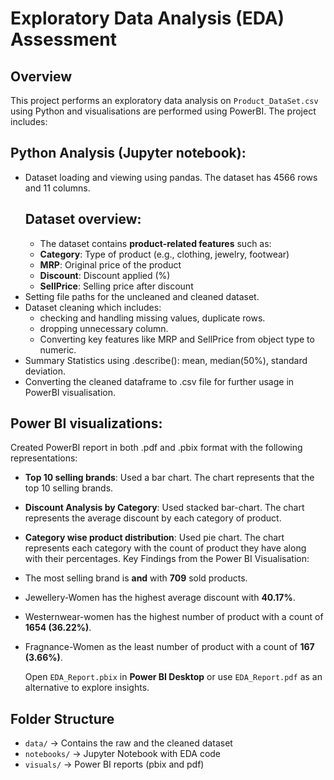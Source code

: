 # Exploratory Data Analysis (EDA) Assessment
## Overview
This project performs an exploratory data analysis on `Product_DataSet.csv` using Python and visualisations are performed using PowerBI.
The project includes:
## Python Analysis (Jupyter notebook):
- Dataset loading and viewing using pandas. The dataset has 4566 rows and 11 columns.
  ## Dataset overview:
    - The dataset contains **product-related features** such as:
    - **Category**: Type of product (e.g., clothing, jewelry, footwear)
    - **MRP**: Original price of the product
    - **Discount**: Discount applied (%)
    - **SellPrice**: Selling price after discount
- Setting file paths for the uncleaned and cleaned dataset.
- Dataset cleaning which includes:
    - checking and handling missing values, duplicate rows.
    - dropping unnecessary column.
    - Converting key features like MRP and SellPrice from object type to numeric.
- Summary Statistics using .describe(): mean, median(50%), standard deviation.
- Converting the cleaned dataframe to .csv file for further usage in PowerBI visualisation.
## Power BI visualizations:
Created PowerBI report in both .pdf and .pbix format with the following representations:
- **Top 10 selling brands**: Used a bar chart. The chart represents that the top 10 selling brands.
- **Discount Analysis by Category**: Used stacked bar-chart. The chart represents the average discount by each category of product.
- **Category wise product distribution**: Used pie chart. The chart represents each category with the count of product they have along with their percentages.
Key Findings from the Power BI Visualisation:
- The most selling brand is **and** with **709** sold products.
- Jewellery-Women has the highest average discount with **40.17%**.
- Westernwear-women has the highest number of product with a count of **1654 (36.22%)**.
- Fragnance-Women as the least number of product with a count of **167 (3.66%)**.

  Open `EDA_Report.pbix` in **Power BI Desktop** or use `EDA_Report.pdf` as an alternative to explore insights.
  
## Folder Structure
- `data/` → Contains the raw and the cleaned dataset
- `notebooks/` → Jupyter Notebook with EDA code
- `visuals/` → Power BI reports (pbix and pdf)
